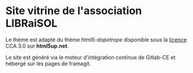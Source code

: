 # Site vitrine de l'association LIBRaiSOL

Le thème est adapté du thème *html5-dopetrope* disponible sous la [licence] CCA 3.0 sur **html5up.net**.

Le site est généré via le moteur d'intégration continue de Gitlab-CE et
hébergé sur les pages de framagit.

[licence]: https://html5up.net/license
